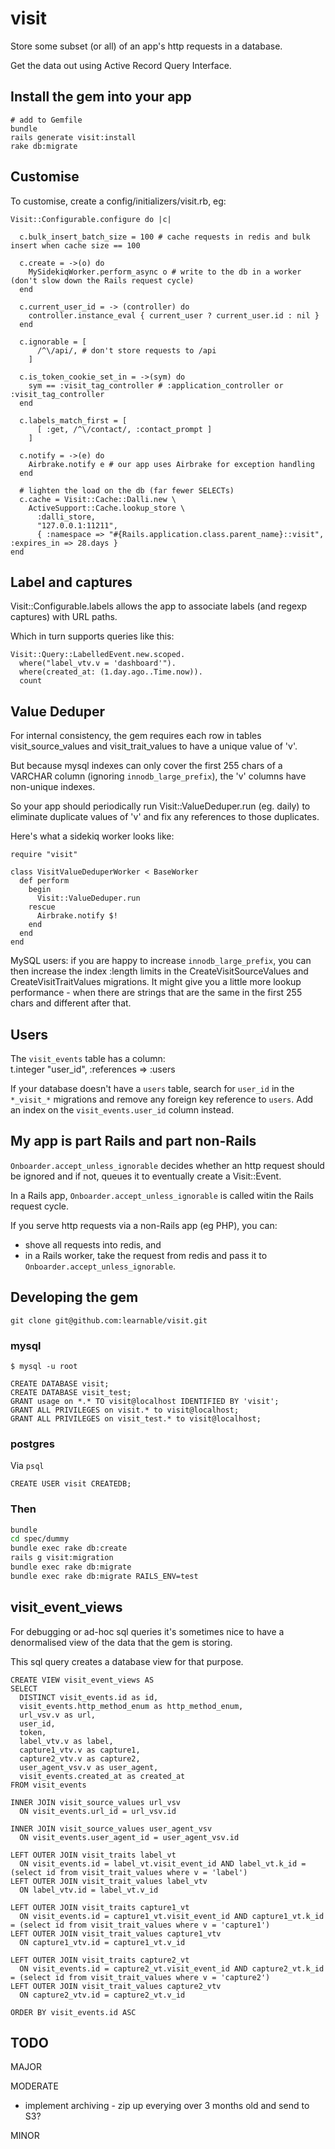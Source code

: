 visit
=====
Store some subset (or all) of an app's http requests in a database.

Get the data out using Active Record Query Interface.

Install the gem into your app
-----------------------------

    # add to Gemfile
    bundle
    rails generate visit:install
    rake db:migrate

Customise
---------
To customise, create a config/initializers/visit.rb, eg:

    Visit::Configurable.configure do |c|

      c.bulk_insert_batch_size = 100 # cache requests in redis and bulk insert when cache size == 100

      c.create = ->(o) do
        MySidekiqWorker.perform_async o # write to the db in a worker (don't slow down the Rails request cycle)
      end

      c.current_user_id = -> (controller) do
        controller.instance_eval { current_user ? current_user.id : nil }
      end

      c.ignorable = [
          /^\/api/, # don't store requests to /api
        ]

      c.is_token_cookie_set_in = ->(sym) do
        sym == :visit_tag_controller # :application_controller or :visit_tag_controller
      end

      c.labels_match_first = [
          [ :get, /^\/contact/, :contact_prompt ]
        ]

      c.notify = ->(e) do
        Airbrake.notify e # our app uses Airbrake for exception handling
      end

      # lighten the load on the db (far fewer SELECTs)
      c.cache = Visit::Cache::Dalli.new \
        ActiveSupport::Cache.lookup_store \
          :dalli_store,
          "127.0.0.1:11211",
          { :namespace => "#{Rails.application.class.parent_name}::visit", :expires_in => 28.days }
    end


Label and captures
------------------
Visit::Configurable.labels allows the app to associate labels (and regexp captures) with URL paths.

Which in turn supports queries like this:

    Visit::Query::LabelledEvent.new.scoped.
      where("label_vtv.v = 'dashboard'").
      where(created_at: (1.day.ago..Time.now)).
      count

Value Deduper
-------------
For internal consistency, the gem requires each row in tables visit_source_values and visit_trait_values 
to have a unique value of 'v'.

But because mysql indexes can only cover the first 255 chars of a VARCHAR column
(ignoring <code>innodb_large_prefix</code>), the 'v' columns have non-unique indexes.

So your app should periodically run Visit::ValueDeduper.run
(eg. daily) to eliminate duplicate values of 'v' and fix any references to those duplicates.

Here's what a sidekiq worker looks like:

    require "visit"

    class VisitValueDeduperWorker < BaseWorker
      def perform
        begin
          Visit::ValueDeduper.run
        rescue
          Airbrake.notify $!
        end
      end
    end

MySQL users: if you are happy to increase <code>innodb_large_prefix</code>, you can then
increase the index :length limits in the CreateVisitSourceValues and CreateVisitTraitValues migrations.
It might give you a little more lookup performance - when there are strings that are the
same in the first 255 chars and different after that.

Users
-----
The `visit_events` table has a column:  
    t.integer  "user_id", :references => :users

If your database doesn't have a `users` table, search for `user_id` in the `*_visit_*` migrations and
remove any foreign key reference to `users`.  Add an index on the `visit_events.user_id` column instead.

My app is part Rails and part non-Rails
---------------------------------------
<code>Onboarder.accept_unless_ignorable</code> decides whether an http request should be ignored and if not,
queues it to eventually create a Visit::Event.

In a Rails app, <code>Onboarder.accept_unless_ignorable</code> is called witin the Rails request cycle.

If you serve http requests via a non-Rails app (eg PHP), you can:
* shove all requests into redis, and
* in a Rails worker, take the request from redis and pass it to <code>Onboarder.accept_unless_ignorable</code>.

Developing the gem
------------------
    git clone git@github.com:learnable/visit.git

### mysql

    $ mysql -u root

    CREATE DATABASE visit;
    CREATE DATABASE visit_test;
    GRANT usage on *.* TO visit@localhost IDENTIFIED BY 'visit';
    GRANT ALL PRIVILEGES on visit.* to visit@localhost;
    GRANT ALL PRIVILEGES on visit_test.* to visit@localhost;

### postgres

Via <code>psql</code>
```psql
CREATE USER visit CREATEDB;
```

### Then
```bash
bundle
cd spec/dummy
bundle exec rake db:create
rails g visit:migration
bundle exec rake db:migrate
bundle exec rake db:migrate RAILS_ENV=test
```

visit_event_views
-----------------
For debugging or ad-hoc sql queries it's sometimes nice to have a denormalised view of the data that the gem is storing.

This sql query creates a database view for that purpose.

    CREATE VIEW visit_event_views AS
    SELECT
      DISTINCT visit_events.id as id,
      visit_events.http_method_enum as http_method_enum,
      url_vsv.v as url,
      user_id,
      token,
      label_vtv.v as label,
      capture1_vtv.v as capture1,
      capture2_vtv.v as capture2,
      user_agent_vsv.v as user_agent,
      visit_events.created_at as created_at
    FROM visit_events
    
    INNER JOIN visit_source_values url_vsv
      ON visit_events.url_id = url_vsv.id
    
    INNER JOIN visit_source_values user_agent_vsv
      ON visit_events.user_agent_id = user_agent_vsv.id
    
    LEFT OUTER JOIN visit_traits label_vt
      ON visit_events.id = label_vt.visit_event_id AND label_vt.k_id = (select id from visit_trait_values where v = 'label')
    LEFT OUTER JOIN visit_trait_values label_vtv
      ON label_vtv.id = label_vt.v_id
    
    LEFT OUTER JOIN visit_traits capture1_vt
      ON visit_events.id = capture1_vt.visit_event_id AND capture1_vt.k_id = (select id from visit_trait_values where v = 'capture1')
    LEFT OUTER JOIN visit_trait_values capture1_vtv
      ON capture1_vtv.id = capture1_vt.v_id
    
    LEFT OUTER JOIN visit_traits capture2_vt
      ON visit_events.id = capture2_vt.visit_event_id AND capture2_vt.k_id = (select id from visit_trait_values where v = 'capture2')
    LEFT OUTER JOIN visit_trait_values capture2_vtv
      ON capture2_vtv.id = capture2_vt.v_id

    ORDER BY visit_events.id ASC

TODO
----
MAJOR

MODERATE
* implement archiving - zip up everying over 3 months old and send to S3?

MINOR
